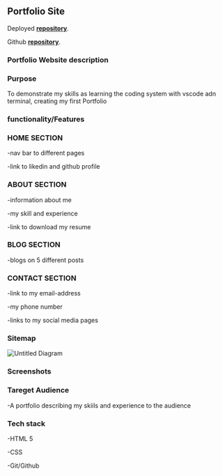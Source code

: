 ## Portfolio Site
Deployed [**repository**](https://cranky-babbage-d33d55.netlify.app/).

Github [**repository**](https://github.com/kinga977).

### Portfolio Website description
### Purpose
To demonstrate my skills as learning the coding system with vscode adn terminal, creating my first Portfolio

### functionality/Features

### HOME SECTION

   -nav bar to different pages

   -link to likedin and github profile

### ABOUT SECTION
   -information about me

   -my skill and experience

   -link to download my resume

### BLOG SECTION

   -blogs on 5 different posts

### CONTACT SECTION

   -link to my email-address

   -my phone number

   -links to my social media pages

### Sitemap

![Untitled Diagram](https://user-images.githubusercontent.com/72952570/98542427-01eb8700-22e5-11eb-9a86-d282977cdca6.png)

### Screenshots

### Tareget Audience
   -A portfolio describing my skiils and experience to the audience

   
### Tech stack
   -HTML 5 

   -CSS

   -Git/Github


